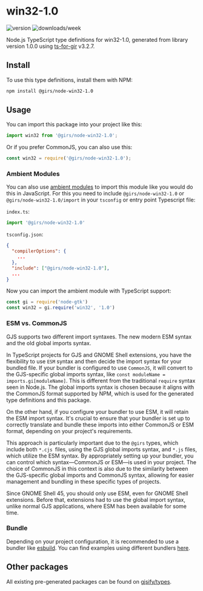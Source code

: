 
# win32-1.0

![version](https://img.shields.io/npm/v/@girs/node-win32-1.0)
![downloads/week](https://img.shields.io/npm/dw/@girs/node-win32-1.0)


Node.js TypeScript type definitions for win32-1.0, generated from library version 1.0.0 using [ts-for-gir](https://github.com/gjsify/ts-for-gir) v3.2.7.


## Install

To use this type definitions, install them with NPM:
```bash
npm install @girs/node-win32-1.0
```

## Usage

You can import this package into your project like this:
```ts
import win32 from '@girs/node-win32-1.0';
```

Or if you prefer CommonJS, you can also use this:
```ts
const win32 = require('@girs/node-win32-1.0');
```

### Ambient Modules

You can also use [ambient modules](https://github.com/gjsify/ts-for-gir/tree/main/packages/cli#ambient-modules) to import this module like you would do this in JavaScript.
For this you need to include `@girs/node-win32-1.0` or `@girs/node-win32-1.0/import` in your `tsconfig` or entry point Typescript file:

`index.ts`:
```ts
import '@girs/node-win32-1.0'
```

`tsconfig.json`:
```json
{
  "compilerOptions": {
    ...
  },
  "include": ["@girs/node-win32-1.0"],
  ...
}
```

Now you can import the ambient module with TypeScript support: 

```ts
const gi = require('node-gtk')
const win32 = gi.require('win32', '1.0')
```



### ESM vs. CommonJS

GJS supports two different import syntaxes. The new modern ESM syntax and the old global imports syntax.

In TypeScript projects for GJS and GNOME Shell extensions, you have the flexibility to use `ESM` syntax and then decide the import syntax for your bundled file. If your bundler is configured to use `CommonJS`, it will convert to the GJS-specific global imports syntax, like `const moduleName = imports.gi[moduleName]`. This is different from the traditional `require` syntax seen in Node.js. The global imports syntax is chosen because it aligns with the CommonJS format supported by NPM, which is used for the generated type definitions and this package.

On the other hand, if you configure your bundler to use ESM, it will retain the ESM import syntax. It's crucial to ensure that your bundler is set up to correctly translate and bundle these imports into either CommonJS or ESM format, depending on your project's requirements.

This approach is particularly important due to the `@girs` types, which include both `*.cjs `files, using the GJS global imports syntax, and `*.js` files, which utilize the ESM syntax. By appropriately setting up your bundler, you can control which syntax—CommonJS or ESM—is used in your project. The choice of CommonJS in this context is also due to the similarity between the GJS-specific global imports and CommonJS syntax, allowing for easier management and bundling in these specific types of projects.

Since GNOME Shell 45, you should only use ESM, even for GNOME Shell extensions. Before that, extensions had to use the global import syntax, unlike normal GJS applications, where ESM has been available for some time.

### Bundle

Depending on your project configuration, it is recommended to use a bundler like [esbuild](https://esbuild.github.io/). You can find examples using different bundlers [here](https://github.com/gjsify/ts-for-gir/tree/main/examples).

## Other packages

All existing pre-generated packages can be found on [gjsify/types](https://github.com/gjsify/types).

